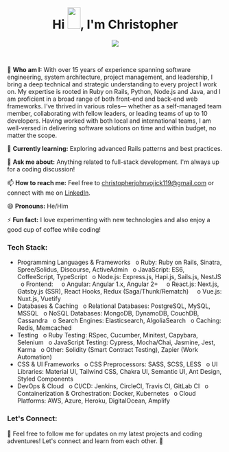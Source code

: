 <h1 align="center">
  Hi <img src="https://raw.githubusercontent.com/MartinHeinz/MartinHeinz/master/wave.gif" width="30px" height="50px">, I'm Christopher
</h1>

<p align="center">
  <a href="https://github.com/DenverCoder1/readme-typing-svg"><img src="https://readme-typing-svg.herokuapp.com?font=Fira+Mono&color=33FF33&size=30&center=true&vCenter=true&width=500&height=100&lines=Ruby+On+Rails+Engineer;React+Engineer;Full+Stack+Developer"></a>
</p>

<br>

🔭 **Who am I:** With over 15 years of experience spanning software engineering, system architecture, project
management, and leadership, I bring a deep technical and strategic understanding to every project
I work on. My expertise is rooted in Ruby on Rails, Python, Node.js and Java, and I am proficient in
a broad range of both front-end and back-end web frameworks. I’ve thrived in various roles—
whether as a self-managed team member, collaborating with fellow leaders, or leading teams of up
to 10 developers. Having worked with both local and international teams, I am well-versed in
delivering software solutions on time and within budget, no matter the scope.

🌱 **Currently learning:** Exploring advanced Rails patterns and best practices.

💬 **Ask me about:** Anything related to full-stack development. I'm always up for a coding discussion!

📫 **How to reach me:** Feel free to [christopherjohnvojick119@gmail.com](mailto:christopherjohnvojick119@gmail.com) or connect with me on [LinkedIn](https://www.linkedin.com/in/christopher-john-vojick-41a07b341).

😄 **Pronouns:** He/Him

⚡ **Fun fact:** I love experimenting with new technologies and also enjoy a good cup of coffee while coding!

### Tech Stack:

- Programming Languages & Frameworks
&nbsp;&nbsp;o Ruby: Ruby on Rails, Sinatra, Spree/Solidus, Discourse, ActiveAdmin
&nbsp;&nbsp;o JavaScript: ES6, CoffeeScript, TypeScript
&nbsp;&nbsp;o Node.js: Express.js, Hapi.js, Sails.js, NestJS
&nbsp;&nbsp;o Frontend:
&nbsp;&nbsp;&nbsp;&nbsp;o Angular: Angular 1.x, Angular 2+
&nbsp;&nbsp;&nbsp;&nbsp;o React.js: Next.js, Gatsby.js (SSR), React Hooks, Redux (Saga/Thunk/Rematch)
&nbsp;&nbsp;&nbsp;&nbsp;o Vue.js: Nuxt.js, Vuetify
- Databases & Caching
&nbsp;&nbsp;o Relational Databases: PostgreSQL, MySQL, MSSQL
&nbsp;&nbsp;o NoSQL Databases: MongoDB, DynamoDB, CouchDB, Cassandra
&nbsp;&nbsp;o Search Engines: Elasticsearch, AlgoliaSearch
&nbsp;&nbsp;o Caching: Redis, Memcached
- Testing
&nbsp;&nbsp;o Ruby Testing: RSpec, Cucumber, Minitest, Capybara, Selenium
&nbsp;&nbsp;o JavaScript Testing: Cypress, Mocha/Chai, Jasmine, Jest, Karma
&nbsp;&nbsp;o Other: Solidity (Smart Contract Testing), Zapier (Work Automation)
- CSS & UI Frameworks
&nbsp;&nbsp;o CSS Preprocessors: SASS, SCSS, LESS
&nbsp;&nbsp;o UI Libraries: Material UI, Tailwind CSS, Chakra UI, Semantic UI, Ant Design, Styled Components
- DevOps & Cloud
&nbsp;&nbsp;o CI/CD: Jenkins, CircleCI, Travis CI, GitLab CI
&nbsp;&nbsp;o Containerization & Orchestration: Docker, Kubernetes
&nbsp;&nbsp;o Cloud Platforms: AWS, Azure, Heroku, DigitalOcean, Amplify


### Let's Connect:

📢 Feel free to follow me for updates on my latest projects and coding adventures! Let's connect and learn from each other. 🤝
